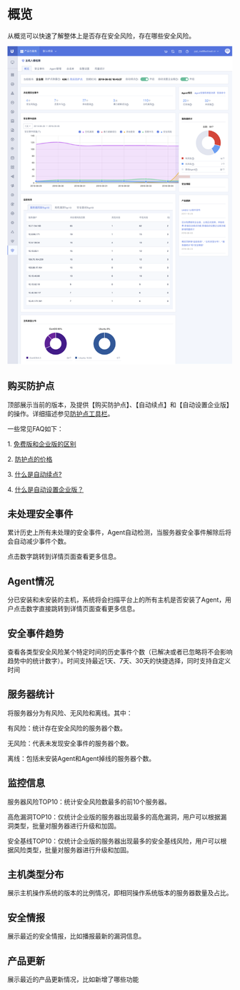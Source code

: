 

# 概览

从概览可以快速了解整体上是否存在安全风险，存在哪些安全风险。

![](/images/operation/主机入侵检测首页.png)

## 购买防护点

顶部展示当前的版本，及提供【购买防护点】、【自动续点】和【自动设置企业版】的操作。详细描述参见[防护点工具栏](/security/uhids/operation/buy)。

一些常见FAQ如下：

1\. [免费版和企业版的区别](/security/uhids/faq/version)

2\. [防护点的价格](/security/uhids/price)

3\. [什么是自动续点?](/security/uhids/operation/buy)

4\. [什么是自动设置企业版？](/security/uhids/operation/buy)

## 未处理安全事件

累计历史上所有未处理的安全事件，Agent自动检测，当服务器安全事件解除后将会自动减少事件个数。

点击数字跳转到详情页面查看更多信息。

## Agent情况

分已安装和未安装的主机，系统将会扫描平台上的所有主机是否安装了Agent，用户点击数字直接跳转到详情页面查看更多信息。

## 安全事件趋势

查看各类型安全风险某个特定时间的历史事件个数（已解决或者已忽略将不会影响趋势中的统计数字）。时间支持最近1天、7天、30天的快捷选择，同时支持自定义时间

## 服务器统计

将服务器分为有风险、无风险和离线。其中：

有风险：统计存在安全风险的服务器个数。

无风险：代表未发现安全事件的服务器个数。

离线：包括未安装Agent和Agent掉线的服务器个数。

## 监控信息

服务器风险TOP10：统计安全风险数最多的前10个服务器。

高危漏洞TOP10：仅统计企业版的服务器出现最多的高危漏洞，用户可以根据漏洞类型，批量对服务器进行升级和加固。

安全基线TOP10：仅统计企业版的服务器出现最多的安全基线风险，用户可以根据风险类型，批量对服务器进行升级和加固。

## 主机类型分布

展示主机操作系统的版本的比例情况，即相同操作系统版本的服务器数量及占比。

## 安全情报

展示最近的安全情报，比如播报最新的漏洞信息。

## 产品更新

展示最近的产品更新情况，比如新增了哪些功能
